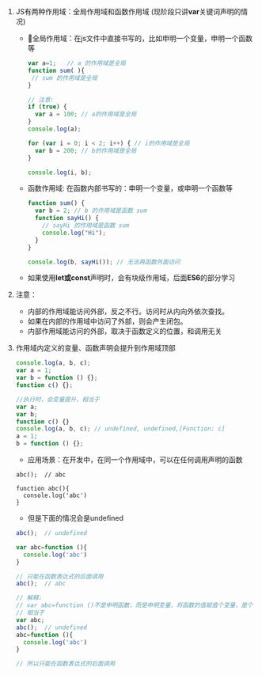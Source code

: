 1. JS有两种作用域：全局作用域和函数作用域 (现阶段只讲**var**关键词声明的情况)

   - 全局作用域：在js文件中直接书写的，比如申明一个变量，申明一个函数等

       ```js
       var a=1;   // a 的作用域是全局
       function sum( ){ 
       	// sum 的作用域是全局
       }
       
       // 注意:
       if (true) {
         var a = 100; // a的作用域是全局
       }
       console.log(a); 
       
       for (var i = 0; i < 2; i++) { // i的作用域是全局
         var b = 200; // b的作用域是全局
       }
       
       console.log(i, b);
       ```

   - 函数作用域: 在函数内部书写的：申明一个变量，或申明一个函数等

       ```js
       function sum() {
         var b = 2; // b 的作用域是函数 sum
         function sayHi() {
           // sayHi 的作用域是函数 sum
           console.log("Hi");
         }
       }
       
       console.log(b, sayHi()); // 无法再函数外面访问
       ```

   - 如果使用**let或const**声明时，会有块级作用域，后面**ES6**的部分学习

2. 注意：

   - 内部的作用域能访问外部，反之不行。访问时从内向外依次查找。
   - 如果在内部的作用域中访问了外部，则会产生闭包。
   - 内部作用域能访问的外部，取决于函数定义的位置，和调用无关

3. 作用域内定义的变量、函数声明会提升到作用域顶部

    ```js
    console.log(a, b, c);
    var a = 1;
    var b = function () {};
    function c() {};
    
    //执行时，会变量提升，相当于
    var a;
    var b;
    function c() {}
    console.log(a, b, c); // undefined, undefined,[Function: c]
    a = 1;
    b = function () {};
    ```

    - 应用场景：在开发中，在同一个作用域中，可以在任何调用声明的函数

    ```
    abc();  // abc
    
    function abc(){
      console.log('abc')
    }
    ```

    

    - 但是下面的情况会是undefined

    ```js
    abc();  // undefined
    
    var abc=function (){
      console.log('abc')
    }
    
    // 只能在函数表达式的后面调用
    abc();  // abc
    
    // 解释:
    // var abc=function ()不是申明函数，而是申明变量，将函数的值赋值个变量，是个表达式
    // 相当于
    var abc;
    abc();  // undefined
    abc=function (){
      console.log('abc')
    }
    
    // 所以只能在函数表达式的后面调用
    ```

